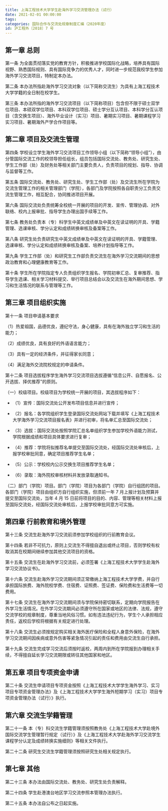 ```yaml
---
title: 上海工程技术大学学生赴海外学习交流管理办法（试行）
date: 2021-02-01 00:00:00
tags: 
categories: 国际合作与交流处规章制度汇编（2020年度）
id: 沪工程外〔2018〕7 号
---
```


## 第一章 总则

第一条 为全面贯彻落实党的教育方针，积极推进学校国际化战略，培养具有国际视野、熟悉国际规则、具有国际竞争力的优秀人才，同时进一步规范我校学生参加海外学习交流项目，特制定本办法。

第二条 本办法所指赴海外学习交流对象（以下简称交流生）为具有上海工程技术大学学籍的全日制在校学生。

第三条 本办法所指的海外学习交流项目（以下简称项目）包含但不限于硕士双学位项目、本硕双学位项目、本科双学位项目、硕士学分互认项目、本科学分互认项目（含交换生项目）、海外毕业设计（实习）项目、暑期实习项目、暑期课程学习实习项目、暑期海外产学合作项目等。

## 第二章 项目及交流生管理

第四条 学校设立学生海外学习交流项目工作领导小组（以下简称“领导小组”），由分管国际交流工作的校领导担任组长，组员包括国际交流处、教务处、研究生处、学生工作部（处）及财务处等相关部门主要负责人，负责项目的规划、指导、协调与监督等工作。

第五条 国际交流处、教务处、研究生处、学生工作部（处）及交流生所在学院为交流生管理工作的相关管理部门（学院），各部门及学院按照各自职责分工负责交流生管理工作，相互配合，协同推进项目开展。

第六条 国际交流处负责统筹全校统一开展的项目的开发、宣传、管理协调、对外联络、校内上报审批、指导学生办理出国手续等工作。

第七条 教务处负责本（专）科学生中英文成绩单及中英文在读证明的开具、学籍管理、选课审核、学分认定和成绩转换审核及备案等工作。

第八条 研究生处负责研究生中英文成绩单及中英文在读证明的开具、学籍管理、选课审核、学分认定和成绩转换审核及备案、培养计划指导等工作。

第九条 学生工作部（处）和研究生工作部负责交流生在海外学习交流期间的思想政治教育和心理健康教育等工作。

第十条 学生所在学院指定专人负责组织学生报名、学院初审汇总、复审推荐、指导学生选课、相关学习材料提交、举行项目总结会以及交流生在海外期间思想、学习和生活情况的联系与管理等工作。

## 第三章 项目组织实施

第十一条 项目申请基本要求

（1）热爱祖国，品德优良，遵纪守法，身心健康，具有在海外独立学习和生活的能力；

（2）成绩优良，具有良好的外语语言能力；

（3）具有一定的经济条件，并征得家长同意；

（4）满足海外交流院校规定的申请条件。

第十二条 项目选拔程序学生海外学习交流项目选拔遵循“信息公开、自愿报名、公开选拔、择优推荐”的原则。

（一）校级项目。校级项目为学校统一开展的项目，其选拔程序如下：

- （1）宣传：国际交流处公开发布项目信息并进行宣传；

- （2）报名：各学院组织学生登录国际交流处网站下载并填写《上海工程技术大学海外学习交流项目报名表》并进行初审，将名单汇总至国际交流处；

- （3）选拔：国际交流处按照学院汇总名单组织学生参加学校外语能力测试，学院根据成绩和项目具体要求进行复审；

- （4）推荐：学院将拟推荐名单提交至国际交流处，经国际交流处审核后，上报学校审批同意，确定项目推荐学生名单；

- （5）公示：学校校内公示交换生项目推荐学生名单；

- （6）录取：海外院校审核材料并发放录取通知书。

（二）部门（学院）项目。部门（学院）项目为各部门（学院）自行组团的项目。各部门（学院）项目由组织方自行组织实施，但须前一年 7 月上报计划及预算并提交至国际交流处，当年 4 月 15 日前将项目的目的、内容、管理等相关材料上报至国际交流处，经国际交流处审核后，上报学校审批同意方可实施。

## 第四章 行前教育和境外管理

第十三条 交流生赴海外学习交流前须参加学校组织的行前教育会议。

第十四条 若非不可抗力，原则上交流生不得擅自退出或终止项目，否则学校有权取消其在校期间继续参加其他交流项目的资格。

第十五条 交流生在赴海外学习交流前，必须签署《上海工程技术大学学生赴海外学习交流协议书》。

第十六条 交流生赴海外学习交流期间须正常缴纳上海工程技术大学学费，并自行承担国际旅费、海外院校学费、住宿费、证照费、签证费、保险费和生活费等一切费用。

第十七条 交流生在海外学习交流期间须与学院保持密切联系，定期向学院报告在外学习生活情况。在外学习交流期间必须遵守所在国家或地区的法律、法规，遵守交流学校的规章制度，尊重当地风俗习惯。如有违法违纪行为，学生个人承担相应责任，返校后学校将根据有关规定进行处理。

第十八条 交流生必须按规定购买相关海外医疗保险和全程人身意外保险，在海外学习交流期间因疾病或意外伤害等紧急情况引起的责任和费用由交流生自行承担。

第十九条 交流生完成学习交流后须按时返校，两周内到所在学院报到办理相关手续，不得擅自延长学习交流期限或转往其他国家和地区。

## 第五章 项目专项资金申请

第二十条 交流生申请项目专项资金按照《上海工程技术大学学生海外学习、实习项目专项资金管理办法》及《上海工程技术大学学生海外短期学习（实习）项目专项资金管理办法（试行）》执行。

## 第六章 交流生学籍管理

第二十一条 本（专）科交流生学籍管理须按照教务处《上海工程技术大学赴境外国际交流学生管理暂行规定（试行）》及《上海工程技术大学赴海外学习交流学生课程学分认定及成绩转换实施细则》等相关文件执行。

第二十二条 研究生交流生学籍管理须按照研究生处相关规定执行。

## 第七章 其他

第二十三条 本办法由国际交流处、教务处、研究生处负责解释。

第二十四条 学生赴港澳台地区学习交流参照本管理办法执行。

第二十五条 本办法自公布之日起实施。
